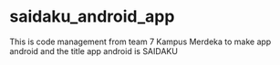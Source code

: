 # saidaku_android_app
This is code management from team 7 Kampus Merdeka to make app android and the title app android is SAIDAKU
